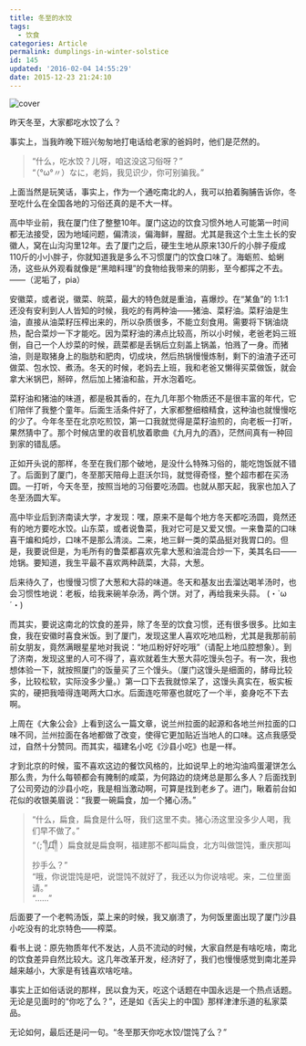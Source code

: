```yaml
---
title: 冬至的水饺
tags:
  - 饮食
categories: Article
permalink: dumplings-in-winter-solstice
id: 145
updated: '2016-02-04 14:55:29'
date: 2015-12-23 21:24:10
---
```


![cover](https://cat.yufan.me/cats/2015122301.jpg)

昨天冬至，大家都吃水饺了么？

事实上，当我昨晚下班兴匆匆地打电话给老家的爸妈时，他们是茫然的。

>“什么，吃水饺？儿呀，咱这没这习俗呀？”  
>“（°ω°〃）なに，老妈，我见识少，你可别骗我。”

上面当然是玩笑话，事实上，作为一个通吃南北的人，我可以拍着胸脯告诉你，冬至吃什么在全国各地的习俗还真的是不大一样。

<!--more-->

高中毕业前，我在厦门住了整整10年。厦门这边的饮食习惯外地人可能第一时间都无法接受，因为地域问题，偏清淡，偏海鲜，腥甜。尤其是我这个土生土长的安徽人，窝在山沟沟里12年。去了厦门之后，硬生生地从原来130斤的小胖子瘦成110斤的小小胖子，你就知道我是多么不习惯厦门的饮食口味了。海蛎煎、蛤蜊汤，这些从外观看就像是“黑暗料理”的食物给我带来的阴影，至今都挥之不去。——（泥垢了，pia）

安徽菜，或者说，徽菜、皖菜，最大的特色就是重油，喜爆炒。在“某鱼”的 1:1:1 还没有安利到人人皆知的时候，我吃的有两种油——猪油、菜籽油。菜籽油是生油，直接从油菜籽压榨出来的，所以杂质很多，不能立刻食用。需要将下锅油烧热，配合菜炒一下才能吃。因为菜籽油的沸点比较高，所以小时候，老爸老妈三班倒，自己一个人炒菜的时候，蔬菜都是丢锅后立刻盖上锅盖，怕溅了一身。而猪油，则是取猪身上的脂肪和肥肉，切成块，然后热锅慢慢炼制，剩下的油渣子还可做菜、包水饺、煮汤。冬天的时候，老妈去上班，我和老爸又懒得买菜做饭，就会拿大米锅巴，掰碎，然后加上猪油和盐，开水泡着吃。

菜籽油和猪油的味道，都是极其香的，在九几年那个物质还不是很丰富的年代，它们陪伴了我整个童年。后面生活条件好了，大家都整细粮精食，这种油也就慢慢吃的少了。今年冬至在北京吃煎饺，第一口我就觉得是菜籽油煎的，向老板一打听，果然猜中了。那个时候店里的收音机放着歌曲《九月九的酒》，茫然间真有一种回到家的错乱感。

正如开头说的那样，冬至在我们那个破地，是没什么特殊习俗的，能吃饱饭就不错了。后面到了厦门，冬至那天陪母上逛沃尔玛，就觉得奇怪，整个超市都在买汤圆。一打听，今天冬至，按照当地的习俗要吃汤圆。也就从那天起，我家也加入了冬至汤圆大军。

高中毕业后到济南读大学，才发现：嘿，原来不是每个地方冬天都吃汤圆，竟然还有的地方要吃水饺。山东菜，或者说鲁菜，我对它可是又爱又恨。一来鲁菜的口味喜干煸和炖炒，口味不是那么清淡。二来，地三鲜一类的菜品挺对我胃口的。但是，我要说但是，为毛所有的鲁菜都喜欢先拿大葱和油混合炒一下，美其名曰——炝锅。要知道，我生平最不喜欢两种蔬菜，大蒜，大葱。

后来待久了，也慢慢习惯了大葱和大蒜的味道。冬天和基友出去溜达喝羊汤时，也会习惯性地说：老板，给我来碗羊杂汤，两个饼。对了，再给我来头蒜。 (・`ω´・)

而其实，要说这南北的饮食的差异，除了冬至的饮食习惯，还有很多很多。比如主食，我在安徽时喜食米饭。到了厦门，发现这里人喜欢吃地瓜粉，尤其是我那前前前女朋友，竟然满眼星星地对我说：“地瓜粉好好吃哦”（请配上地瓜腔想象）。到了济南，发现这里的人可不得了，喜欢就着生大葱大蒜吃馒头包子。有一次，我也想体验一下，就按照厦门的饭量买了三个馒头。（厦门这馒头是细面的，酵母比较多，比较松软，实际没多少量。）第一口下去我就惊呆了，这馒头真实在，板实板实的，硬把我噎得连喝两大口水。后面连吃带塞也就吃了一个半，妾身吃不下去啊。

上周在《大象公会》上看到这么一篇文章，说兰州拉面的起源和各地兰州拉面的口味不同，兰州拉面在各地都做了改变，使得它更加贴近当地人的口味。这点我感受过，自然十分赞同。而其实，福建名小吃《沙县小吃》也是一样。

才到北京的时候，蛮不喜欢这边的餐饮风格的，比如说早上的地沟油鸡蛋灌饼怎么那么贵，为什么每顿都会有腌制的咸菜，为何路边的烧烤总是那么多人？后面找到了公司旁边的沙县小吃，我是相当激动啊，可算是找到老乡了。进门，瞅着前台如花似的收银美眉说：“我要一碗扁食，加一个猪心汤。”

>“什么，扁食，扁食是什么呀，我们这里不卖。猪心汤这里没多少人喝，我们早不做了。”   
>“（;´༎ຶД༎ຶ ）扁食就是扁食啊，福建那不都叫扁食，北方叫做馄饨，重庆那叫抄手么？”  
>“哦，你说馄饨是吧，说馄饨不就好了，我还以为你说啥呢。来，二位里面请。”  
>“……”

后面要了一个老鸭汤饭，菜上来的时候，我又崩溃了，为何饭里面出现了厦门沙县小吃没有的北京特色——榨菜。

看书上说：原先物质年代不发达，人员不流动的时候，大家自然是有啥吃啥，南北的饮食差异自然比较大。这几年改革开发，经济好了，我们也慢慢感觉到南北差异越来越小，大家是有钱喜欢啥吃啥。

事实上正如俗话说的那样，民以食为天，吃这个话题在中国永远是一个热点话题。无论是见面时的“你吃了么？”，还是如《舌尖上的中国》那样津津乐道的私家菜品。

无论如何，最后还是问一句。“冬至那天你吃水饺/馄饨了么？”
